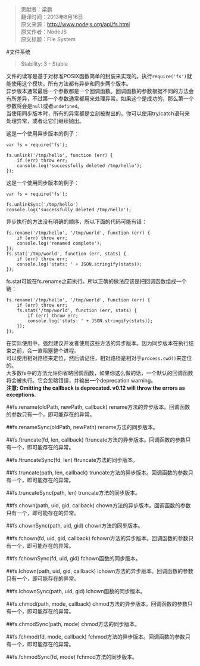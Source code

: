 > 贡献者：梁鹏  
> 翻译时间：2013年8月16日  
> 原文来源：http://www.nodejs.org/api/fs.html  
> 原文作者：NodeJS  
> 原文标题：File System  

#文件系统
> Stability: 3 - Stable

文件的读写是基于对标准POSIX函数简单的封装来实现的。执行`require('fs')`就能使用这个模块。所有方法都有异步和同步两个版本。  
异步版本通常最后一个参数都是一个回调函数。回调函数的参数根据不同的方法会有所差异，不过第一个参数通常都用来处理异常。如果这个是成功的，那么第一个参数将会是`null`或者`undefined`。  
当使用同步版本时，所有的异常都是立刻被抛出的。你可以使用try/catch语句来处理异常，或者让它们继续抛出。  

这是一个使用异步版本的例子：  
```
var fs = require('fs');

fs.unlink('/tmp/hello', function (err) {
    if (err) throw err;
    console.log('successfully deleted /tmp/hello');
});
```

这是一个使用同步版本的例子：  
```
var fs = require('fs');

fs.unlinkSync('/tmp/hello')
console.log('successfully deleted /tmp/hello');
```

异步执行的方法没有明确的顺序，所以下面的代码可能有错：  
```
fs.rename('/tmp/hello', '/tmp/world', function (err) {
    if (err) throw err;
    console.log('renamed complete');
});
fs.stat('/tmp/world', function (err, stats) {
    if (err) throw err;
    console.log('stats: ' + JSON.stringify(stats));
});
```

fs.stat可能在fs.rename之前执行。所以正确的做法应该是把回调函数组成一个链：  
```
fs.rename('/tmp/hello', '/tmp/world', function (err) {
    if (err) throw err;
    fs.stat('/tmp/world', function (err, stats) {
        if (err) throw err;
        console.log('stats: ' + JSON.stringify(stats));
    });
});
```

在实际使用中，强烈建议开发者使用这些方法的异步版本。因为同步版本在执行结束之前，会一直阻塞整个进程。  
可以使用相对路径来定位，然后请记住，相对路径是相对于`process.cwd()`来定位的。  
大多数fs中的方法允许你省略回调函数，如果你这么做的话，一个默认的回调函数将会被执行。它会忽略错误，并输出一个deprecation warning。  
__注意: Omitting the callback is deprecated. v0.12 will throw the errors as exceptions.__

##fs.rename(oldPath, newPath, callback)
rename方法的异步版本。回调函数的参数只有一个，即可能存在的异常。

##fs.renameSync(oldPath, newPath)
rename方法的同步版本。

##fs.ftruncate(fd, len, callback)
ftruncate方法的异步版本。回调函数的参数只有一个，即可能存在的异常。

##fs.ftruncateSync(fd, len)
ftruncate方法的同步版本。

##fs.truncate(path, len, callback)
truncate方法的异步版本。回调函数的参数只有一个，即可能存在的异常。

##fs.truncateSync(path, len)
truncate方法的同步版本。

##fs.chown(path, uid, gid, callback)
chown方法的异步版本。回调函数的参数只有一个，即可能存在的异常。

##fs.chownSync(path, uid, gid)
chown方法的同步版本。

##fs.fchown(fd, uid, gid, callback)
fchown方法的异步版本。回调函数的参数只有一个，即可能存在的异常。

##fs.fchownSync(fd, uid, gid)
fchown函数的同步版本。

##fs.lchown(path, uid, gid, callback)
lchown方法的异步版本。回调函数的参数只有一个，即可能存在的异常。

##fs.lchownSync(path, uid, gid)
lchown函数的同步版本。

##fs.chmod(path, mode, callback)
chmod方法的异步版本。回调函数的参数只有一个，即可能存在的异常。

##fs.chmodSync(path, mode)
chmod方法的同步版本。

##fs.fchmod(fd, mode, callback)
fchmod方法的异步版本。回调函数的参数只有一个，即可能存在的异常。

##fs.fchmodSync(fd, mode)
fchmod方法的同步版本。
